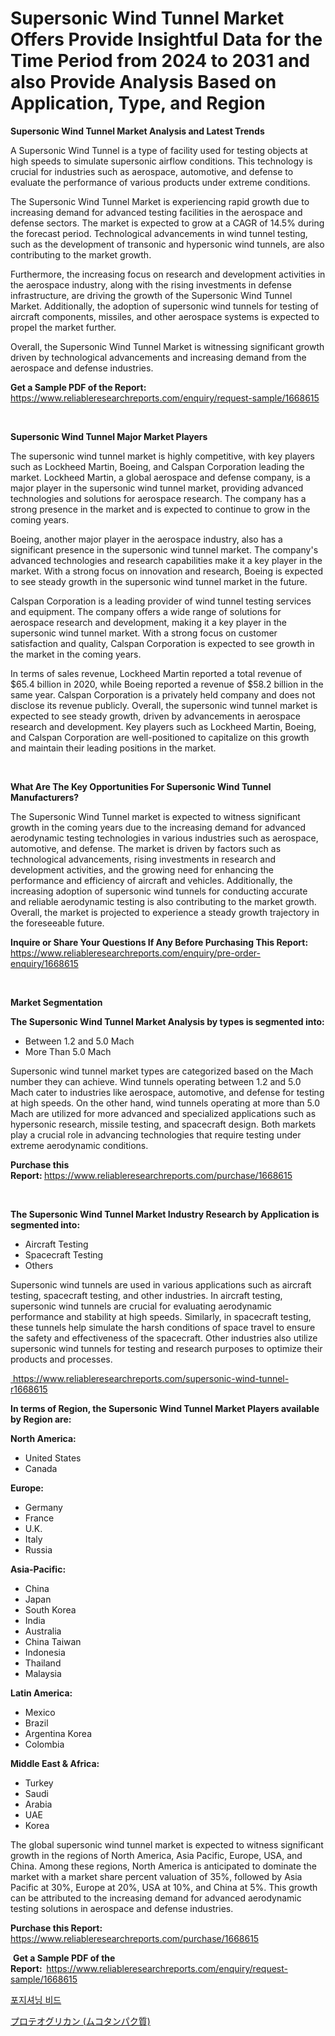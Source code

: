 <p><h1>Supersonic Wind Tunnel Market Offers Provide Insightful Data for the Time Period from 2024 to 2031 and also Provide Analysis Based on Application, Type, and Region</h1></p><p><strong>Supersonic Wind Tunnel Market Analysis and Latest Trends</strong></p>
<p><p>A Supersonic Wind Tunnel is a type of facility used for testing objects at high speeds to simulate supersonic airflow conditions. This technology is crucial for industries such as aerospace, automotive, and defense to evaluate the performance of various products under extreme conditions.</p><p>The Supersonic Wind Tunnel Market is experiencing rapid growth due to increasing demand for advanced testing facilities in the aerospace and defense sectors. The market is expected to grow at a CAGR of 14.5% during the forecast period. Technological advancements in wind tunnel testing, such as the development of transonic and hypersonic wind tunnels, are also contributing to the market growth.</p><p>Furthermore, the increasing focus on research and development activities in the aerospace industry, along with the rising investments in defense infrastructure, are driving the growth of the Supersonic Wind Tunnel Market. Additionally, the adoption of supersonic wind tunnels for testing of aircraft components, missiles, and other aerospace systems is expected to propel the market further.</p><p>Overall, the Supersonic Wind Tunnel Market is witnessing significant growth driven by technological advancements and increasing demand from the aerospace and defense industries.</p></p>
<p><strong>Get a Sample PDF of the Report:&nbsp;</strong> <a href="https://www.reliableresearchreports.com/enquiry/request-sample/1668615">https://www.reliableresearchreports.com/enquiry/request-sample/1668615</a></p>
<p>&nbsp;</p>
<p><strong>Supersonic Wind Tunnel Major Market Players</strong></p>
<p><p>The supersonic wind tunnel market is highly competitive, with key players such as Lockheed Martin, Boeing, and Calspan Corporation leading the market. Lockheed Martin, a global aerospace and defense company, is a major player in the supersonic wind tunnel market, providing advanced technologies and solutions for aerospace research. The company has a strong presence in the market and is expected to continue to grow in the coming years.</p><p>Boeing, another major player in the aerospace industry, also has a significant presence in the supersonic wind tunnel market. The company's advanced technologies and research capabilities make it a key player in the market. With a strong focus on innovation and research, Boeing is expected to see steady growth in the supersonic wind tunnel market in the future.</p><p>Calspan Corporation is a leading provider of wind tunnel testing services and equipment. The company offers a wide range of solutions for aerospace research and development, making it a key player in the supersonic wind tunnel market. With a strong focus on customer satisfaction and quality, Calspan Corporation is expected to see growth in the market in the coming years.</p><p>In terms of sales revenue, Lockheed Martin reported a total revenue of $65.4 billion in 2020, while Boeing reported a revenue of $58.2 billion in the same year. Calspan Corporation is a privately held company and does not disclose its revenue publicly. Overall, the supersonic wind tunnel market is expected to see steady growth, driven by advancements in aerospace research and development. Key players such as Lockheed Martin, Boeing, and Calspan Corporation are well-positioned to capitalize on this growth and maintain their leading positions in the market.</p></p>
<p>&nbsp;</p>
<p><strong>What Are The Key Opportunities For Supersonic Wind Tunnel Manufacturers?</strong></p>
<p><p>The Supersonic Wind Tunnel market is expected to witness significant growth in the coming years due to the increasing demand for advanced aerodynamic testing technologies in various industries such as aerospace, automotive, and defense. The market is driven by factors such as technological advancements, rising investments in research and development activities, and the growing need for enhancing the performance and efficiency of aircraft and vehicles. Additionally, the increasing adoption of supersonic wind tunnels for conducting accurate and reliable aerodynamic testing is also contributing to the market growth. Overall, the market is projected to experience a steady growth trajectory in the foreseeable future.</p></p>
<p><strong>Inquire or Share Your Questions If Any Before Purchasing This Report:</strong> <a href="https://www.reliableresearchreports.com/enquiry/pre-order-enquiry/1668615">https://www.reliableresearchreports.com/enquiry/pre-order-enquiry/1668615</a></p>
<p>&nbsp;</p>
<p><strong>Market Segmentation</strong></p>
<p><strong>The Supersonic Wind Tunnel Market Analysis by types is segmented into:</strong></p>
<p><ul><li>Between 1.2 and 5.0 Mach</li><li>More Than 5.0 Mach</li></ul></p>
<p><p>Supersonic wind tunnel market types are categorized based on the Mach number they can achieve. Wind tunnels operating between 1.2 and 5.0 Mach cater to industries like aerospace, automotive, and defense for testing at high speeds. On the other hand, wind tunnels operating at more than 5.0 Mach are utilized for more advanced and specialized applications such as hypersonic research, missile testing, and spacecraft design. Both markets play a crucial role in advancing technologies that require testing under extreme aerodynamic conditions.</p></p>
<p><strong>Purchase this Report:&nbsp;</strong><a href="https://www.reliableresearchreports.com/purchase/1668615">https://www.reliableresearchreports.com/purchase/1668615</a></p>
<p>&nbsp;</p>
<p><strong>The Supersonic Wind Tunnel Market Industry Research by Application is segmented into:</strong></p>
<p><ul><li>Aircraft Testing</li><li>Spacecraft Testing</li><li>Others</li></ul></p>
<p><p>Supersonic wind tunnels are used in various applications such as aircraft testing, spacecraft testing, and other industries. In aircraft testing, supersonic wind tunnels are crucial for evaluating aerodynamic performance and stability at high speeds. Similarly, in spacecraft testing, these tunnels help simulate the harsh conditions of space travel to ensure the safety and effectiveness of the spacecraft. Other industries also utilize supersonic wind tunnels for testing and research purposes to optimize their products and processes.</p></p>
<p><a href="https://www.reliableresearchreports.com/supersonic-wind-tunnel-r1668615">&nbsp;https://www.reliableresearchreports.com/supersonic-wind-tunnel-r1668615</a></p>
<p><strong>In terms of Region, the Supersonic Wind Tunnel Market Players available by Region are:</strong></p>
<p>
    <p> <strong> North America: </strong>
        <ul>
            <li>United States</li>
            <li>Canada</li>
        </ul>
        </p> 
    <p> <strong> Europe: </strong>
        <ul>
            <li>Germany</li>
            <li>France</li>
            <li>U.K.</li>
            <li>Italy</li>
            <li>Russia</li>
        </ul>
        </p> 
    <p> <strong> Asia-Pacific: </strong>
        <ul>
            <li>China</li>
            <li>Japan</li>
            <li>South Korea</li>
            <li>India</li>
            <li>Australia</li>
            <li>China Taiwan</li>
            <li>Indonesia</li>
            <li>Thailand</li>
            <li>Malaysia</li>
        </ul>
        </p> 
    <p> <strong> Latin America: </strong>
        <ul>
            <li>Mexico</li>
            <li>Brazil</li>
            <li>Argentina Korea</li>
            <li>Colombia</li>
        </ul>
        </p> 
    <p> <strong> Middle East & Africa: </strong>
        <ul>
            <li>Turkey</li>
            <li>Saudi</li>
            <li>Arabia</li>
            <li>UAE</li>
            <li>Korea</li>
        </ul>
    </p>
    </p>
<p><p>The global supersonic wind tunnel market is expected to witness significant growth in the regions of North America, Asia Pacific, Europe, USA, and China. Among these regions, North America is anticipated to dominate the market with a market share percent valuation of 35%, followed by Asia Pacific at 30%, Europe at 20%, USA at 10%, and China at 5%. This growth can be attributed to the increasing demand for advanced aerodynamic testing solutions in aerospace and defense industries.</p></p>
<p><strong>Purchase this Report: </strong><a href="https://www.reliableresearchreports.com/purchase/1668615">https://www.reliableresearchreports.com/purchase/1668615</a></p>
<p>&nbsp;<strong>Get a Sample PDF of the Report:&nbsp;&nbsp;</strong><a href="https://www.reliableresearchreports.com/enquiry/request-sample/1668615">https://www.reliableresearchreports.com/enquiry/request-sample/1668615</a></p>
<p><strong></strong></p>
<p><p><a href="https://github.com/dollarearner151/Market-Research-Report-List-1/blob/main/1884945114092.md">포지셔닝 비드</a></p><p><a href="https://github.com/lababdou/Market-Research-Report-List-4/blob/main/1935111122032.md">プロテオグリカン (ムコタンパク質)</a></p></p>